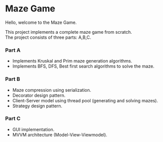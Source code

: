 # Maze Game

Hello,  welcome to the Maze Game.

This project implements a complete maze game from scratch.\
The project consists of three parts: A,B,C.

### Part A
- Implements Kruskal and Prim maze generation algorithms.
- Implements BFS, DFS, Best first search algorithms to solve the maze.

### Part B
- Maze compression using serialization.
- Decorator design pattern.
- Client-Server model using thread pool (generating and solving mazes).
- Strategy design pattern.

### Part C
- GUI implementation.
- MVVM architecture (Model-View-Viewmodel).